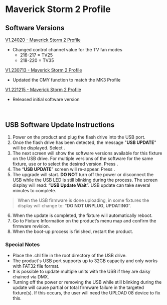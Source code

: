 # Maverick Storm 2 Profile

## Software Versions

[V1.24020 - Maverick Storm 2 Profile](https://github.com/Chauvet-Pro/MAVERICKSTORM2PROFILE/blob/0cc18e1001102225071e2481609de13c2aad61c4/firmware/V1.24020.zip)
- Changed control channel value for the TV fan modes
     * 216-217 = TV25
     * 218-220 = TV35

[V1.230713 - Maverick Storm 2 Profile](https://github.com/Chauvet-Pro/MAVERICKSTORM2PROFILE/blob/3df22259fc6231250e255a454cc6aad7fc625cd4/firmware/V1.230713.zip)
- Updated the CMY function to match the MK3 Profile

[V1.221215 - Maverick Storm 2 Profile](https://github.com/Chauvet-Pro/MAVERICKSTORM2PROFILE/blob/3df22259fc6231250e255a454cc6aad7fc625cd4/firmware/V1.221215.zip)
- Released initial software version

&nbsp;

## USB Software Update Instructions
1. Power on the product and plug the flash drive into the USB port.
2.	Once the flash drive has been detected, the message "**USB UPDATE**" will be displayed. Select **<YES>**.  
3.	The next screen will show the software versions available for this fixture on the USB drive.  For multiple versions of the software for the same fixture, use **<UP>** or **<DOWN>** to select the desired version.  Press **<ENTER>**.
4.	The “**USB UPDATE**” screen will re-appear.  Press **<YES>**.
5.	The upgrade will start. **DO NOT** turn off the power or disconnect the USB while the USB LED is still blinking during the process. The screen display will read: “**USB Update Wait**”. USB update can take several minutes to complete.
   >When the USB firmware is done uploading, in some fixtures the display will change to: “**DO NOT UNPLUG, UPDATING**”.
6.	When the update is completed, the fixture will automatically reboot.
7.	Go to Fixture Information on the product’s menu map and confirm the firmware revision.
8.	When the boot-up process is finished, restart the product.

### Special Notes
* Place the .chl file in the root directory of the USB drive.
* The product's USB port supports up to 32GB capacity and only works with FAT32 file format.
* It is possible to update multiple units with the USB if they are daisy chained via DMX.
* Turning off the power or removing the USB while still blinking during the update will cause partial or total firmware failure in the targeted fixture(s). If this occurs, the user will need the UPLOAD 08 device to fix this.

